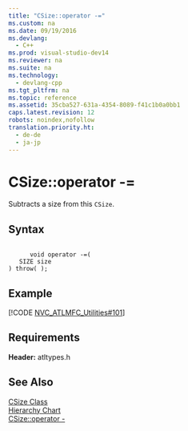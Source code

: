```yaml
---
title: "CSize::operator -="
ms.custom: na
ms.date: 09/19/2016
ms.devlang: 
  - C++
ms.prod: visual-studio-dev14
ms.reviewer: na
ms.suite: na
ms.technology: 
  - devlang-cpp
ms.tgt_pltfrm: na
ms.topic: reference
ms.assetid: 35cba527-631a-4354-8089-f41c1b0a0bb1
caps.latest.revision: 12
robots: noindex,nofollow
translation.priority.ht: 
  - de-de
  - ja-jp
---
```

# CSize::operator -=
Subtracts a size from this `CSize`.  
  
## Syntax  
  
```  
  
      void operator -=(   
   SIZE size    
) throw( );  
```  
  
## Example  
 [!CODE [NVC_ATLMFC_Utilities#101](../CodeSnippet/VS_Snippets_Cpp/NVC_ATLMFC_Utilities#101)]  
  
## Requirements  
 **Header:** atltypes.h  
  
## See Also  
 [CSize Class](../vs140/CSize-Class.md)   
 [Hierarchy Chart](../vs140/Hierarchy-Chart.md)   
 [CSize::operator -](../vs140/CSize--operator--.md)